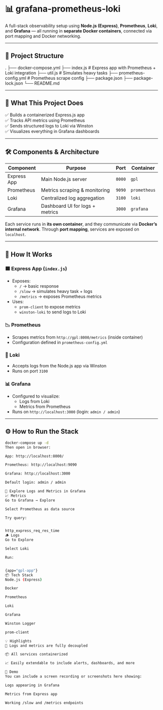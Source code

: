 # 📊 grafana-prometheus-loki

A full-stack observability setup using **Node.js (Express)**, **Prometheus**, **Loki**, and **Grafana** — all running in **separate Docker containers**, connected via port mapping and Docker networking.

---

## 🧱 Project Structure

.
├── docker-compose.yml
├── index.js # Express app with Prometheus + Loki integration
├── util.js # Simulates heavy tasks
├── prometheus-config.yml # Prometheus scrape config
├── package.json
├── package-lock.json
└── README.md

---

## 🚀 What This Project Does

✅ Builds a containerized Express.js app  
✅ Tracks API metrics using Prometheus  
✅ Sends structured logs to Loki via Winston  
✅ Visualizes everything in Grafana dashboards  

---

## 🛠 Components & Architecture

| Component   | Purpose                          | Port      | Container |
|-------------|----------------------------------|-----------|-----------|
| Express App | Main Node.js server              | `8000`    | `gpl`     |
| Prometheus  | Metrics scraping & monitoring    | `9090`    | `prometheus` |
| Loki        | Centralized log aggregation      | `3100`    | `loki`    |
| Grafana     | Dashboard UI for logs + metrics  | `3000`    | `grafana` |

Each service runs in **its own container**, and they communicate via **Docker’s internal network**. Through **port mapping**, services are exposed on `localhost`.

---

## 🔧 How It Works

### 🟩 Express App (`index.js`)
- Exposes:
  - `/` → basic response
  - `/slow` → simulates heavy task + logs
  - `/metrics` → exposes Prometheus metrics
- Uses:
  - `prom-client` to expose metrics
  - `winston-loki` to send logs to Loki

### 📉 Prometheus
- Scrapes metrics from `http://gpl:8000/metrics` (inside container)
- Configuration defined in `prometheus-config.yml`

### 📜 Loki
- Accepts logs from the Node.js app via Winston
- Runs on port `3100`

### 📊 Grafana
- Configured to visualize:
  - Logs from Loki
  - Metrics from Prometheus
- Runs on `http://localhost:3000` (login: `admin / admin`)

---

## ⚙️ How to Run the Stack

```bash
docker-compose up -d
Then open in browser:

App: http://localhost:8000/

Prometheus: http://localhost:9090

Grafana: http://localhost:3000

Default login: admin / admin

🧪 Explore Logs and Metrics in Grafana
📈 Metrics
Go to Grafana → Explore

Select Prometheus as data source

Try query:


http_express_req_res_time
🪵 Logs
Go to Explore

Select Loki

Run:


{app="gpl-app"}
📦 Tech Stack
Node.js (Express)

Docker

Prometheus

Loki

Grafana

Winston Logger

prom-client

💡 Highlights
🔌 Logs and metrics are fully decoupled

📦 All services containerized

📈 Easily extendable to include alerts, dashboards, and more

📸 Demo
You can include a screen recording or screenshots here showing:

Logs appearing in Grafana

Metrics from Express app

Working /slow and /metrics endpoints

